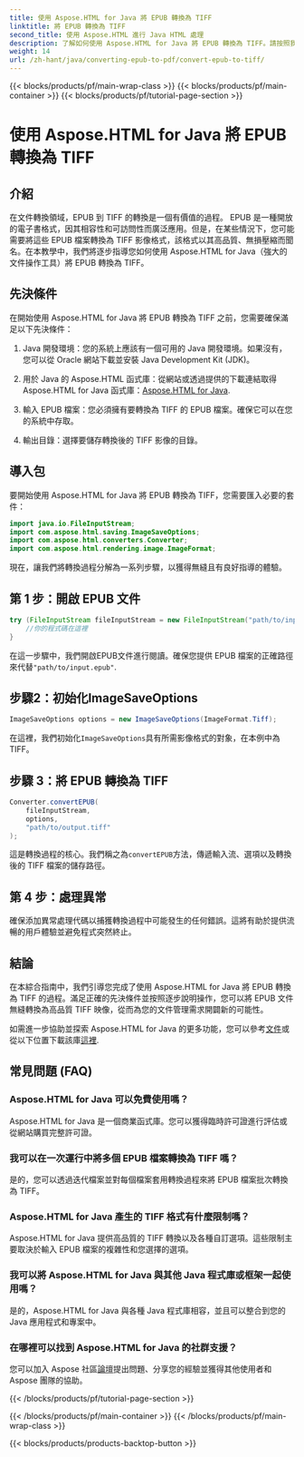 ```yaml
---
title: 使用 Aspose.HTML for Java 將 EPUB 轉換為 TIFF
linktitle: 將 EPUB 轉換為 TIFF
second_title: 使用 Aspose.HTML 進行 Java HTML 處理
description: 了解如何使用 Aspose.HTML for Java 將 EPUB 轉換為 TIFF。請按照我們的高品質文件轉換逐步指南進行操作。
weight: 14
url: /zh-hant/java/converting-epub-to-pdf/convert-epub-to-tiff/
---
```


{{< blocks/products/pf/main-wrap-class >}}
{{< blocks/products/pf/main-container >}}
{{< blocks/products/pf/tutorial-page-section >}}

# 使用 Aspose.HTML for Java 將 EPUB 轉換為 TIFF


## 介紹

在文件轉換領域，EPUB 到 TIFF 的轉換是一個有價值的過程。 EPUB 是一種開放的電子書格式，因其相容性和可訪問性而廣泛應用。但是，在某些情況下，您可能需要將這些 EPUB 檔案轉換為 TIFF 影像格式，該格式以其高品質、無損壓縮而聞名。在本教學中，我們將逐步指導您如何使用 Aspose.HTML for Java（強大的文件操作工具）將 EPUB 轉換為 TIFF。

## 先決條件

在開始使用 Aspose.HTML for Java 將 EPUB 轉換為 TIFF 之前，您需要確保滿足以下先決條件：

1. Java 開發環境：您的系統上應該有一個可用的 Java 開發環境。如果沒有，您可以從 Oracle 網站下載並安裝 Java Development Kit (JDK)。

2.  用於 Java 的 Aspose.HTML 函式庫：從網站或透過提供的下載連結取得 Aspose.HTML for Java 函式庫：[Aspose.HTML for Java](https://releases.aspose.com/html/java/).

3. 輸入 EPUB 檔案：您必須擁有要轉換為 TIFF 的 EPUB 檔案。確保它可以在您的系統中存取。

4. 輸出目錄：選擇要儲存轉換後的 TIFF 影像的目錄。

## 導入包

要開始使用 Aspose.HTML for Java 將 EPUB 轉換為 TIFF，您需要匯入必要的套件：

```java
import java.io.FileInputStream;
import com.aspose.html.saving.ImageSaveOptions;
import com.aspose.html.converters.Converter;
import com.aspose.html.rendering.image.ImageFormat;
```

現在，讓我們將轉換過程分解為一系列步驟，以獲得無縫且有良好指導的體驗。


## 第 1 步：開啟 EPUB 文件

```java
try (FileInputStream fileInputStream = new FileInputStream("path/to/input.epub")) {
    //你的程式碼在這裡
}
```

在這一步驟中，我們開啟EPUB文件進行閱讀。確保您提供 EPUB 檔案的正確路徑來代替`"path/to/input.epub"`.

## 步驟2：初始化ImageSaveOptions

```java
ImageSaveOptions options = new ImageSaveOptions(ImageFormat.Tiff);
```

在這裡，我們初始化`ImageSaveOptions`具有所需影像格式的對象，在本例中為 TIFF。

## 步驟 3：將 EPUB 轉換為 TIFF

```java
Converter.convertEPUB(
    fileInputStream,
    options,
    "path/to/output.tiff"
);
```

這是轉換過程的核心。我們稱之為`convertEPUB`方法，傳遞輸入流、選項以及轉換後的 TIFF 檔案的儲存路徑。

## 第 4 步：處理異常

確保添加異常處理代碼以捕獲轉換過程中可能發生的任何錯誤。這將有助於提供流暢的用戶體驗並避免程式突然終止。

## 結論

在本綜合指南中，我們引導您完成了使用 Aspose.HTML for Java 將 EPUB 轉換為 TIFF 的過程。滿足正確的先決條件並按照逐步說明操作，您可以將 EPUB 文件無縫轉換為高品質 TIFF 映像，從而為您的文件管理需求開闢新的可能性。

如需進一步協助並探索 Aspose.HTML for Java 的更多功能，您可以參考[文件](https://reference.aspose.com/html/java/)或從以下位置下載該庫[這裡](https://releases.aspose.com/html/java/).

## 常見問題 (FAQ)

### Aspose.HTML for Java 可以免費使用嗎？
   Aspose.HTML for Java 是一個商業函式庫。您可以獲得臨時許可證進行評估或從網站購買完整許可證。

### 我可以在一次運行中將多個 EPUB 檔案轉換為 TIFF 嗎？
   是的，您可以透過迭代檔案並對每個檔案套用轉換過程來將 EPUB 檔案批次轉換為 TIFF。

### Aspose.HTML for Java 產生的 TIFF 格式有什麼限制嗎？
   Aspose.HTML for Java 提供高品質的 TIFF 轉換以及各種自訂選項。這些限制主要取決於輸入 EPUB 檔案的複雜性和您選擇的選項。

### 我可以將 Aspose.HTML for Java 與其他 Java 程式庫或框架一起使用嗎？
   是的，Aspose.HTML for Java 與各種 Java 程式庫相容，並且可以整合到您的 Java 應用程式和專案中。

### 在哪裡可以找到 Aspose.HTML for Java 的社群支援？
   您可以加入 Aspose 社區[論壇](https://forum.aspose.com/)提出問題、分享您的經驗並獲得其他使用者和 Aspose 團隊的協助。

{{< /blocks/products/pf/tutorial-page-section >}}

{{< /blocks/products/pf/main-container >}}
{{< /blocks/products/pf/main-wrap-class >}}

{{< blocks/products/products-backtop-button >}}
